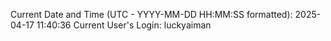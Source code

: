 Current Date and Time (UTC - YYYY-MM-DD HH:MM:SS formatted): 2025-04-17 11:40:36
Current User's Login: luckyaiman

